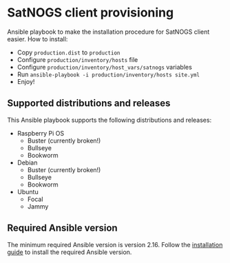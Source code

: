 # SatNOGS client provisioning

Ansible playbook to make the installation procedure for SatNOGS client easier.
How to install:

* Copy `production.dist` to `production`
* Configure `production/inventory/hosts` file
* Configure `production/inventory/host_vars/satnogs` variables
* Run `ansible-playbook -i production/inventory/hosts site.yml`
* Enjoy!

## Supported distributions and releases

This Ansible playbook supports the following distributions and releases:

* Raspberry Pi OS
  * Buster (currently broken!)
  * Bullseye
  * Bookworm
* Debian
  * Buster (currently broken!)
  * Bullseye
  * Bookworm
* Ubuntu
  * Focal
  * Jammy

## Required Ansible version

The minimum required Ansible version is version 2.16.
Follow the [installation guide](https://docs.ansible.com/ansible/latest/installation_guide/index.html)
to install the required Ansible version.

